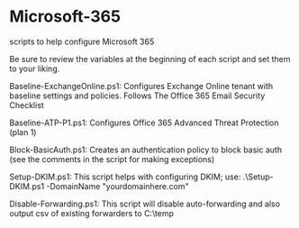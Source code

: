# Microsoft-365
scripts to help configure Microsoft 365 

Be sure to review the variables at the beginning of each script and set them to your liking.

Baseline-ExchangeOnline.ps1: Configures Exchange Online tenant with baseline settings and policies. Follows The Office 365 Email Security Checklist

Baseline-ATP-P1.ps1: Configures Office 365 Advanced Threat Protection (plan 1)

Block-BasicAuth.ps1: Creates an authentication policy to block basic auth (see the comments in the script for making exceptions)

Setup-DKIM.ps1: This script helps with configuring DKIM; use: .\Setup-DKIM.ps1 -DomainName "yourdomainhere.com"

Disable-Forwarding.ps1: This script will disable auto-forwarding and also output csv of existing forwarders to C:\temp

